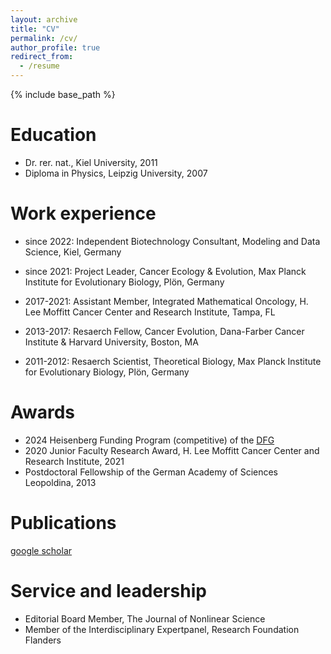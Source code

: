 ```yaml
---
layout: archive
title: "CV"
permalink: /cv/
author_profile: true
redirect_from:
  - /resume
---
```


{% include base_path %}

Education
======
* Dr. rer. nat., Kiel University, 2011
* Diploma in Physics, Leipzig University, 2007

Work experience
======
* since 2022: Independent Biotechnology Consultant, Modeling and Data Science, Kiel, Germany

* since 2021: Project Leader, Cancer Ecology & Evolution, Max Planck Institute for Evolutionary Biology, Plön, Germany

* 2017-2021: Assistant Member, Integrated Mathematical Oncology, H. Lee Moffitt Cancer Center and Research Institute, Tampa, FL

* 2013-2017: Resaerch Fellow, Cancer Evolution, Dana-Farber Cancer Institute & Harvard University, Boston, MA

* 2011-2012: Resaerch Scientist, Theoretical Biology, Max Planck Institute for Evolutionary Biology, Plön, Germany

Awards
======
* 2024 Heisenberg Funding Program (competitive) of the [DFG](https://www.dfg.de/en/research-funding/funding-opportunities/programmes/individual/heisenberg)
* 2020 Junior Faculty Research Award, H. Lee Moffitt Cancer Center and Research Institute, 2021
* Postdoctoral Fellowship of the German Academy of Sciences Leopoldina, 2013

Publications
======
  [google scholar](https://scholar.google.com/citations?hl=en&user=pSwR6EoAAAAJ)
  
Service and leadership
======
* Editorial Board Member, The Journal of Nonlinear Science
* Member of the Interdisciplinary Expertpanel, Research Foundation Flanders
